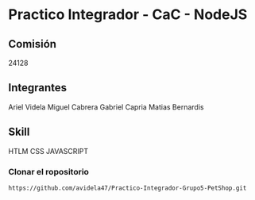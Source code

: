 # Practico Integrador - CaC - NodeJS

## Comisión
 24128

## Integrantes
Ariel Videla
Miguel Cabrera
Gabriel Capria
Matias Bernardis

## Skill
HTLM
CSS
JAVASCRIPT

### Clonar el ropositorio
```sh
https://github.com/avidela47/Practico-Integrador-Grupo5-PetShop.git
```
